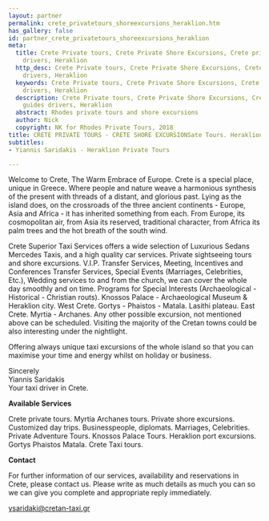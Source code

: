 ```yaml
---
layout: partner
permalink: crete_privatetours_shoreexcursions_heraklion.htm
has_gallery: false
id: partner_crete_privatetours_shoreexcursions_heraklion
meta:
  title: Crete Private tours, Crete Private Shore Excursions, Crete private guides
    drivers, Heraklion
  http_desc: Crete Private tours, Crete Private Shore Excursions, Crete private guides
    drivers, Heraklion
  keywords: Crete Private tours, Crete Private Shore Excursions, Crete private guides
    drivers, Heraklion
  description: Crete Private tours, Crete Private Shore Excursions, Crete private
    guides drivers, Heraklion
  abstract: Rhodes private tours and shore excursions
  author: Nick
  copyright: NK for Rhodes Private Tours, 2018
title: CRETE PRIVATE TOURS - CRETE SHORE EXCURSIONSate Tours. Heraklion Taxi Tours
subtitles:
- Yiannis Saridakis - Heraklion Private Tours

---
```

Welcome to Crete, The Warm Embrace of Europe. Crete is a special place, unique in Greece. Where people and nature weave a harmonious synthesis of the present with threads of a distant, and glorious past. Lying as the island does, on the crossroads of the three ancient continents - Europe, Asia and Africa - it has inherited something from each. From Europe, its cosmopolitan air, from Asia its reserved, traditional character, from Africa its palm trees and the hot breath of the south wind.

Crete Superior Taxi Services offers a wide selection of Luxurious Sedans Mercedes Taxis, and a high quality car services. Private sightseeing tours and shore excursions. V.I.P. Transfer Services, Meeting, Incentives and Conferences Transfer Services, Special Events (Marriages, Celebrities, Etc.), Wedding services to and from the church, we can cover the whole day smoothly and on time. Programs for Special Interests (Archaeological - Historical - Christian routs). Knossos Palace - Archaeological Museum & Heraklion city. West Crete. Gortys - Phaistos - Matala. Lasithi plateau. East Crete. Myrtia - Archanes. Any other possible excursion, not mentioned above can be scheduled. Visiting the majority of the Cretan towns could be also interesting under the nightlight.

Offering always unique taxi excursions of the whole island so that you can maximise your time and energy whilst on holiday or business.

Sincerely<br>
Yiannis Saridakis<br>
Your taxi driver in Crete.

**Available Services**

Crete private tours. Myrtia Archanes tours. Private shore excursions. Customized day trips. Businesspeople, diplomats. Marriages, Celebrities. Private Adventure Tours. Knossos Palace Tours. Heraklion port excursions. Gortys Phaistos Matala. Crete Taxi tours.

**Contact**

For further information of our services, availability and reservations in Crete, please contact us. Please write as much details as much you can so we can give you complete and appropriate reply immediately.

[ysaridaki@cretan-taxi.gr](mailto:ysaridaki@cretan-taxi.gr?bcc=request@rhodesprivatetours.com "mailto:ysaridaki@cretan-taxi.gr")